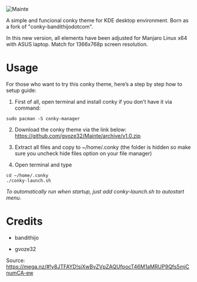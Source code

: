 ![Mainte](https://i.postimg.cc/WpHmyggn/gambar-18.png)

A simple and funcional conky theme for KDE desktop environment. Born as a fork of "conky-bandithijodotcom".

In this new version, all elements have been adjusted for Manjaro Linux x64 with ASUS laptop. Match for 1366x768p screen resolution.

# Usage
For those who want to try this conky theme, here’s a step by step how to setup guide:

1. First of all, open terminal and install conky if you don’t have it via command:
```
sudo pacman -S conky-manager
```
2. Download the conky theme via the link below:
https://github.com/gvoze32/Mainte/archive/v1.0.zip

3. Extract all files and copy to ~/home/.conky (the folder is hidden so make sure you uncheck hide files option on your file manager)

4. Open terminal and type
```
cd ~/home/.conky
./conky-launch.sh
```

*To automatically run when startup, just add conky-launch.sh to autostart menu.*

# Credits

- bandithijo

- gvoze32

Source: https://mega.nz/#!y8JTFAYD!siXwByZVpZAQUfpocT46M1aMRUP9Qfs5mjCnumCA-ew
